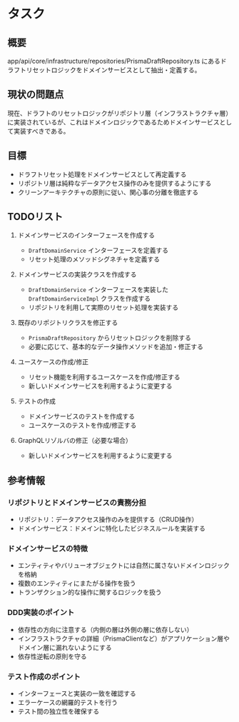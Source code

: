 # タスク

## 概要

app/api/core/infrastructure/repositories/PrismaDraftRepository.ts にあるドラフトリセットロジックをドメインサービスとして抽出・定義する。

## 現状の問題点

現在、ドラフトのリセットロジックがリポジトリ層（インフラストラクチャ層）に実装されているが、これはドメインロジックであるためドメインサービスとして実装すべきである。

## 目標

- ドラフトリセット処理をドメインサービスとして再定義する
- リポジトリ層は純粋なデータアクセス操作のみを提供するようにする
- クリーンアーキテクチャの原則に従い、関心事の分離を徹底する

## TODOリスト

1. ドメインサービスのインターフェースを作成する

   - `DraftDomainService` インターフェースを定義する
   - リセット処理のメソッドシグネチャを定義する

2. ドメインサービスの実装クラスを作成する

   - `DraftDomainService` インターフェースを実装した `DraftDomainServiceImpl` クラスを作成する
   - リポジトリを利用して実際のリセット処理を実装する

3. 既存のリポジトリクラスを修正する

   - `PrismaDraftRepository` からリセットロジックを削除する
   - 必要に応じて、基本的なデータ操作メソッドを追加・修正する

4. ユースケースの作成/修正

   - リセット機能を利用するユースケースを作成/修正する
   - 新しいドメインサービスを利用するように変更する

5. テストの作成

   - ドメインサービスのテストを作成する
   - ユースケースのテストを作成/修正する

6. GraphQLリゾルバの修正（必要な場合）
   - 新しいドメインサービスを利用するように変更する

## 参考情報

### リポジトリとドメインサービスの責務分担

- リポジトリ：データアクセス操作のみを提供する（CRUD操作）
- ドメインサービス：ドメインに特化したビジネスルールを実装する

### ドメインサービスの特徴

- エンティティやバリューオブジェクトには自然に属さないドメインロジックを格納
- 複数のエンティティにまたがる操作を扱う
- トランザクション的な操作に関するロジックを扱う

### DDD実装のポイント

- 依存性の方向に注意する（内側の層は外側の層に依存しない）
- インフラストラクチャの詳細（PrismaClientなど）がアプリケーション層やドメイン層に漏れないようにする
- 依存性逆転の原則を守る

### テスト作成のポイント

- インターフェースと実装の一致を確認する
- エラーケースの網羅的テストを行う
- テスト間の独立性を確保する
